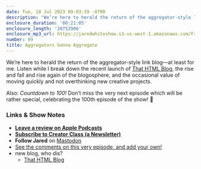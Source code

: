 ```yaml
---
date: Tue, 18 Jul 2023 09:03:39 -0700
description: "We’re here to herald the return of the aggregator-style link blog—at least for me. Listen while I break down the recent launch of That HTML Blog, the rise and fall and rise again of the blogosphere, and the occasional value of moving quickly and not overthinking new creative projects."
enclosure_duration: '00:21:05'
enclosure_length: '20752906'
enclosure_mp3_url: https://jaredwhiteshow.s3-us-west-1.amazonaws.com/FreshFusion_Episode_99%20-%20Aggregators%20Gonna%20Aggregate.mp3
number: 99
title: Aggregators Gonna Aggregate
---
```


We’re here to herald the return of the aggregator-style link blog—at least for me. Listen while I break down the recent launch of [That HTML Blog](https://thathtml.blog), the rise and fall and rise again of the blogosphere, and the occasional value of moving quickly and not overthinking new creative projects.

Also: _Countdown to 100!_ Don’t miss the very next episode which will be rather special, celebrating the 100th episode of the show! 🎉

### Links & Show Notes

* **[Leave a review on Apple Podcasts](https://podcasts.apple.com/us/podcast/fresh-fusion/id1387528457)**
* **[Subscribe to Creator Class (a Newsletter)](https://jaredwhite.com/creator-class)**
* **Follow Jared** on [Mastodon](https://indieweb.social/@jaredwhite)
* [See the comments on this very episode, and add your own!](https://jaredwhite.com/podcast/99)
* new blog, who dis?
  * [That HTML Blog](https://thathtml.blog)